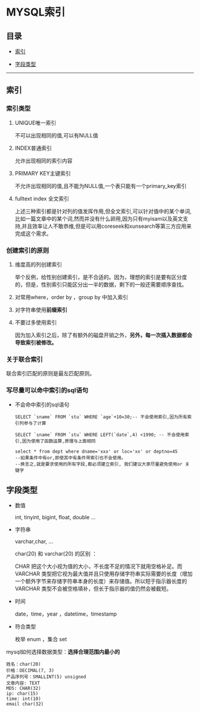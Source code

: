 # MYSQL索引


## 目录

* [索引](#索引)

* [字段类型](#字段类型)


---

## 索引


### 索引类型
1. UNIQUE唯一索引

    不可以出现相同的值,可以有NULL值

2. INDEX普通索引

    允许出现相同的索引内容

3. PRIMARY KEY主键索引

    不允许出现相同的值,且不能为NULL值,一个表只能有一个primary_key索引

4. fulltext index 全文索引

    上述三种索引都是针对列的值发挥作用,但全文索引,可以针对值中的某个单词,比如一篇文章中的某个词,然而并没有什么卵用,因为只有myisam以及英文支持,并且效率让人不敢恭维,但是可以用coreseek和xunsearch等第三方应用来完成这个需求。


### 创建索引的原则

1. 维度高的列创建索引

    举个反例，给性别创建索引，是不合适的。因为，理想的索引是要有区分度的，但是，性别索引只能区分出一半的数据，剩下的一般还需要顺序查找。

2. 对常用where，order by ，group by 中加入索引

3. 对字符串使用**前缀索引**

4. 不要过多使用索引

    因为加入索引之后，除了有额外的磁盘开销之外，**另外，每一次插入数据都会导致索引被修改。**

### 关于联合索引

联合索引匹配的原则是最左匹配原则。


### 写尽量可以命中索引的sql语句

* 不会命中索引的sql语句
    
    ```
    SELECT `sname` FROM `stu` WHERE `age`+10=30;-- 不会使用索引,因为所有索引列参与了计算

    SELECT `sname` FROM `stu` WHERE LEFT(`date`,4) <1990; -- 不会使用索引,因为使用了函数运算,原理与上面相同

    select * from dept where dname='xxx' or loc='xx' or deptno=45 
    --如果条件中有or,即使其中有条件带索引也不会使用。
    --换言之,就是要求使用的所有字段,都必须建立索引, 我们建议大家尽量避免使用or 关键字
    ```

## 字段类型

* 数值

    int, tinyint, bigint, float, double ...

* 字符串

    varchar,char, ...

    char(20) 和 varchar(20) 的区别 ： 

    CHAR 把这个大小视为值的大小，不长度不足的情况下就用空格补足。而 VARCHAR 类型把它视为最大值并且只使用存储字符串实际需要的长度（增加一个额外字节来存储字符串本身的长度）来存储值。所以短于指示器长度的 VARCHAR 类型不会被空格填补，但长于指示器的值仍然会被截短。

* 时间

    date，time，year ，datetime，timestamp 

* 符合类型

    枚举 enum ，集合 set

mysql如何选择数据类型：**选择合理范围内最小的**   
```
姓名：char(20)
价格：DECIMAL(7, 3)
产品序列号：SMALLINT(5) unsigned
文章内容: TEXT
MD5: CHAR(32)
ip: char(15)
time: int(10)
email char(32)
```